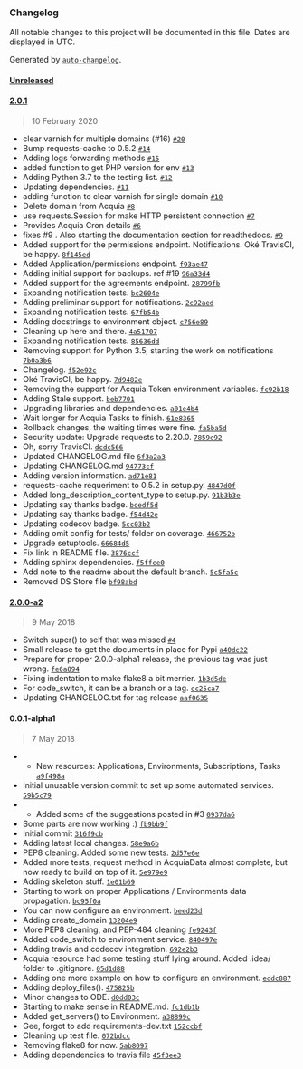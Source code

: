 ### Changelog

All notable changes to this project will be documented in this file. Dates are displayed in UTC.

Generated by [`auto-changelog`](https://github.com/CookPete/auto-changelog).

#### [Unreleased](https://github.com/pmatias/python-acquia-cloud-2/compare/2.0.1...HEAD)

#### [2.0.1](https://github.com/pmatias/python-acquia-cloud-2/compare/2.0.0-a2...2.0.1)

> 10 February 2020

- clear varnish for multiple domains (#16) [`#20`](https://github.com/pmatias/python-acquia-cloud-2/pull/20)
- Bump requests-cache to 0.5.2 [`#14`](https://github.com/pmatias/python-acquia-cloud-2/pull/14)
- Adding logs forwarding methods [`#15`](https://github.com/pmatias/python-acquia-cloud-2/pull/15)
- added function to get PHP version for env [`#13`](https://github.com/pmatias/python-acquia-cloud-2/pull/13)
- Adding Python 3.7 to the testing list. [`#12`](https://github.com/pmatias/python-acquia-cloud-2/pull/12)
- Updating dependencies. [`#11`](https://github.com/pmatias/python-acquia-cloud-2/pull/11)
- adding function to clear varnish for single domain [`#10`](https://github.com/pmatias/python-acquia-cloud-2/pull/10)
- Delete domain from Acquia [`#8`](https://github.com/pmatias/python-acquia-cloud-2/pull/8)
- use requests.Session for make HTTP persistent connection [`#7`](https://github.com/pmatias/python-acquia-cloud-2/pull/7)
- Provides Acquia Cron details [`#6`](https://github.com/pmatias/python-acquia-cloud-2/pull/6)
- fixes #9 . Also starting the documentation section for readthedocs. [`#9`](https://github.com/pmatias/python-acquia-cloud-2/issues/9)
- Added support for the permissions endpoint. Notifications. Oké TravisCI, be happy. [`8f145ed`](https://github.com/pmatias/python-acquia-cloud-2/commit/8f145ed0d001c1cd6ea1399951f6687ad9566180)
- Added Application/permissions endpoint. [`f93ae47`](https://github.com/pmatias/python-acquia-cloud-2/commit/f93ae4707f06e1f6720d597bb1d6d00264cb0f4b)
- Adding initial support for backups. ref #19 [`96a33d4`](https://github.com/pmatias/python-acquia-cloud-2/commit/96a33d45f01a780ba8be237b7d83ddf91f235df2)
- Added support for the agreements endpoint. [`28799fb`](https://github.com/pmatias/python-acquia-cloud-2/commit/28799fb1ffc5d15489b350d92f7c5512b7f229d7)
- Expanding notification tests. [`bc2604e`](https://github.com/pmatias/python-acquia-cloud-2/commit/bc2604e51c63d78345ef60ccf3085eb5772bdaf3)
- Adding preliminar support for notifications. [`2c92aed`](https://github.com/pmatias/python-acquia-cloud-2/commit/2c92aed8b042ba76c27725fb3ab6dda8d56d7734)
- Expanding notification tests. [`67fb54b`](https://github.com/pmatias/python-acquia-cloud-2/commit/67fb54b8fdeb7d928f35464992fe7a93730b5fe1)
- Adding docstrings to environment object. [`c756e89`](https://github.com/pmatias/python-acquia-cloud-2/commit/c756e895743f97183b99fbebc7e0a3b59de8a496)
- Cleaning up here and there. [`4a51707`](https://github.com/pmatias/python-acquia-cloud-2/commit/4a51707bf4b27704db467d05b0152ee0027b1a09)
- Expanding notification tests. [`85636dd`](https://github.com/pmatias/python-acquia-cloud-2/commit/85636dd62b7153a168a425b081fe58eed17feccc)
- Removing support for Python 3.5, starting the work on notifications [`7b0a3b6`](https://github.com/pmatias/python-acquia-cloud-2/commit/7b0a3b628366930c08a3c79126ed06059f9f4877)
- Changelog. [`f52e92c`](https://github.com/pmatias/python-acquia-cloud-2/commit/f52e92cd6c9af5b6640d633ac885fd428547ffce)
- Oké TravisCI, be happy. [`7d9482e`](https://github.com/pmatias/python-acquia-cloud-2/commit/7d9482e9cca78ad7c89835f0f92ca51d3c47628f)
- Removing the support for Acquia Token environment variables. [`fc92b18`](https://github.com/pmatias/python-acquia-cloud-2/commit/fc92b185c59f778f81eb530fa65ef744081d62ef)
- Adding Stale support. [`beb7701`](https://github.com/pmatias/python-acquia-cloud-2/commit/beb7701991b321af0cfb17d2bf2c4736e7d2803b)
- Upgrading libraries and dependencies. [`a01e4b4`](https://github.com/pmatias/python-acquia-cloud-2/commit/a01e4b4c067d09bfedc244bee4c19c91042896cf)
- Wait longer for Acquia Tasks to finish. [`61e8365`](https://github.com/pmatias/python-acquia-cloud-2/commit/61e8365f43b18258ad538c7eaad32ba3636fde85)
- Rollback changes, the waiting times were fine. [`fa5ba5d`](https://github.com/pmatias/python-acquia-cloud-2/commit/fa5ba5df8b8df02ed993dec208e757b947479497)
- Security update: Upgrade requests to 2.20.0. [`7859e92`](https://github.com/pmatias/python-acquia-cloud-2/commit/7859e924a62e27351915c8c2dade4bddb16198d5)
- Oh, sorry TravisCI. [`dcdc566`](https://github.com/pmatias/python-acquia-cloud-2/commit/dcdc5665ddedca25d36f766c7941b885693bc44d)
- Updated CHANGELOG.md file [`6f3a2a3`](https://github.com/pmatias/python-acquia-cloud-2/commit/6f3a2a3cb8f1c3614026e7091bf54c90be76f2f9)
- Updating CHANGELOG.md [`94773cf`](https://github.com/pmatias/python-acquia-cloud-2/commit/94773cfed1c23337552cf75716fb8237fa29f08f)
- Adding version information. [`ad71e81`](https://github.com/pmatias/python-acquia-cloud-2/commit/ad71e81822f6747bef5aded8c4b9bfb5a72ee08a)
- requests-cache requeriment to 0.5.2 in setup.py. [`4847d0f`](https://github.com/pmatias/python-acquia-cloud-2/commit/4847d0f2f0955dca3de514505703b4254c5809c6)
- Added long_description_content_type to setup.py. [`91b3b3e`](https://github.com/pmatias/python-acquia-cloud-2/commit/91b3b3e57b18c992c4cae7dba32accdcd8883198)
- Updating say thanks badge. [`bcedf5d`](https://github.com/pmatias/python-acquia-cloud-2/commit/bcedf5d4916322d6154c6d382e1cb550c0d60560)
- Updating say thanks badge. [`f54d42e`](https://github.com/pmatias/python-acquia-cloud-2/commit/f54d42e73252e9a3cc770ebe705688d3db8ee539)
- Updating codecov badge. [`5cc03b2`](https://github.com/pmatias/python-acquia-cloud-2/commit/5cc03b2a3e6fb6218e343a6dbf1d44698f74db3f)
- Adding omit config for tests/ folder on coverage. [`466752b`](https://github.com/pmatias/python-acquia-cloud-2/commit/466752bb013ba37b9577239c1dc262965337cec1)
- Upgrade setuptools. [`66684d5`](https://github.com/pmatias/python-acquia-cloud-2/commit/66684d5582959c939e7acaa959082a973ced0fd3)
- Fix link in README file. [`3876ccf`](https://github.com/pmatias/python-acquia-cloud-2/commit/3876ccf5e5e4854cf020973a2b8608ef2db4e8f4)
- Adding sphinx dependencies. [`f5ffce0`](https://github.com/pmatias/python-acquia-cloud-2/commit/f5ffce0012882d894b74f56f625a7fd073ded19b)
- Add note to the readme about the default branch. [`5c5fa5c`](https://github.com/pmatias/python-acquia-cloud-2/commit/5c5fa5c2de39b55035a68c8eaee3fca18e8e2ebc)
- Removed DS Store file [`bf98abd`](https://github.com/pmatias/python-acquia-cloud-2/commit/bf98abdca1cc532259da44df5ca46b41b9d3b22e)

#### [2.0.0-a2](https://github.com/pmatias/python-acquia-cloud-2/compare/0.0.1-alpha1...2.0.0-a2)

> 9 May 2018

- Switch super() to self that was missed [`#4`](https://github.com/pmatias/python-acquia-cloud-2/pull/4)
- Small release to get the documents in place for Pypi [`a40dc22`](https://github.com/pmatias/python-acquia-cloud-2/commit/a40dc22176af2b643b2c6332254258daca345881)
- Prepare for proper 2.0.0-alpha1 release, the previous tag was just wrong. [`fe6a894`](https://github.com/pmatias/python-acquia-cloud-2/commit/fe6a89496a64810373fe870b680ab7385bca9f18)
- Fixing indentation to make flake8 a bit merrier. [`1b3d5de`](https://github.com/pmatias/python-acquia-cloud-2/commit/1b3d5de1a25fd67cc7bd4486f6ba70a2e3bdad57)
- For code_switch, it can be a branch or a tag. [`ec25ca7`](https://github.com/pmatias/python-acquia-cloud-2/commit/ec25ca7a522a952d682dafb800eb75638d7c79ae)
- Updating CHANGELOG.txt for tag release [`aaf0635`](https://github.com/pmatias/python-acquia-cloud-2/commit/aaf06352bfc8d7073a5e5a30ed7eed8d3424a58b)

#### 0.0.1-alpha1

> 7 May 2018

- * New resources: Applications, Environments, Subscriptions, Tasks [`a9f498a`](https://github.com/pmatias/python-acquia-cloud-2/commit/a9f498a8837ce5ffccdcfbe7dcbb812edb7431a9)
- Initial unusable version commit to set up some automated services. [`59b5c79`](https://github.com/pmatias/python-acquia-cloud-2/commit/59b5c7951c0c231087d2d4593e3c4c3747a80b5a)
- * Added some of the suggestions posted in #3 [`0937da6`](https://github.com/pmatias/python-acquia-cloud-2/commit/0937da6ce431332046d669304d1357f0375d9d33)
- Some parts are now working :) [`fb9bb9f`](https://github.com/pmatias/python-acquia-cloud-2/commit/fb9bb9fe781a46162ee88919d0e36f3d76b40c0b)
- Initial commit [`316f9cb`](https://github.com/pmatias/python-acquia-cloud-2/commit/316f9cbacc7e0e3d15e767b3498e57021c9b4068)
- Adding latest local changes. [`58e9a6b`](https://github.com/pmatias/python-acquia-cloud-2/commit/58e9a6bd33397f257cb932c891617293b44d4357)
- PEP8 cleaning. Added some new tests. [`2d57e6e`](https://github.com/pmatias/python-acquia-cloud-2/commit/2d57e6e808176ab9e5e94577a4d9b07d97b4f1a5)
- Added more tests, request method in AcquiaData almost complete, but now ready to build on top of it. [`5e979e9`](https://github.com/pmatias/python-acquia-cloud-2/commit/5e979e999aa316a16e6381a8e21e160f268d9691)
- Adding skeleton stuff. [`1e01b69`](https://github.com/pmatias/python-acquia-cloud-2/commit/1e01b69412dc5e0fbc8c4814f43286ebc7372488)
- Starting to work on proper Applications / Environments data propagation. [`bc95f0a`](https://github.com/pmatias/python-acquia-cloud-2/commit/bc95f0ae5709f6fac6171c79f396af7490667100)
- You can now configure an environment. [`beed23d`](https://github.com/pmatias/python-acquia-cloud-2/commit/beed23d6f258b57f443e7da349fc38e9c84f6766)
- Adding create_domain [`13204e9`](https://github.com/pmatias/python-acquia-cloud-2/commit/13204e998918640b4572ce6ccd015105fe390ad8)
- More PEP8 cleaning, and PEP-484 cleaning [`fe9243f`](https://github.com/pmatias/python-acquia-cloud-2/commit/fe9243fde87fd3c3715fd686552e7cc8ea08e830)
- Added code_switch to environment service. [`840497e`](https://github.com/pmatias/python-acquia-cloud-2/commit/840497e3a9da1ad1badbb6b786ffeb9c868cb159)
- Adding travis and codecov integration. [`692e2b3`](https://github.com/pmatias/python-acquia-cloud-2/commit/692e2b33a0e4a7c89a52c5fb40f837663fd2bb45)
- Acquia resource had some testing stuff lying around. Added .idea/ folder to .gitignore. [`05d1d88`](https://github.com/pmatias/python-acquia-cloud-2/commit/05d1d884f0ac2bf4f2a2a1ca9cf1375ee94c0eaa)
- Adding one more example on how to configure an environment. [`eddc887`](https://github.com/pmatias/python-acquia-cloud-2/commit/eddc88793c5ef9572a5f50f8439d8a6eedeaa99a)
- Adding deploy_files(). [`475825b`](https://github.com/pmatias/python-acquia-cloud-2/commit/475825b46a295a9b36e9648a77b53503954e1b8c)
- Minor changes to ODE. [`d0dd03c`](https://github.com/pmatias/python-acquia-cloud-2/commit/d0dd03c458a7210987f5b005c4e502203e9bdacf)
- Starting to make sense in README.md. [`fc1db1b`](https://github.com/pmatias/python-acquia-cloud-2/commit/fc1db1b0c23c4bc63bef78c99aecb925330799da)
- Added get_servers() to Environment. [`a38899c`](https://github.com/pmatias/python-acquia-cloud-2/commit/a38899c08da7089def8d6f50e88b04cb1702f052)
- Gee, forgot to add requirements-dev.txt [`152ccbf`](https://github.com/pmatias/python-acquia-cloud-2/commit/152ccbf62ca76934902b18eeaf998c069c68fbfd)
- Cleaning up test file. [`072bdcc`](https://github.com/pmatias/python-acquia-cloud-2/commit/072bdcc3eda0de0014def1362493ae803a875738)
- Removing flake8 for now. [`5ab8097`](https://github.com/pmatias/python-acquia-cloud-2/commit/5ab8097d9f7fbb49fd5ef346610c41805439d1ad)
- Adding dependencies to travis file [`45f3ee3`](https://github.com/pmatias/python-acquia-cloud-2/commit/45f3ee3c3e50d4c4162d258ab3d46b44f6798824)
